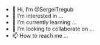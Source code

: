 - 👋 Hi, I’m @SergeiTregub
- 👀 I’m interested in ...
- 🌱 I’m currently learning ...
- 💞️ I’m looking to collaborate on ...
- 📫 How to reach me ...

<!---
SergeiTregub/SergeiTregub is a ✨ special ✨ repository because its `README.md` (this file) appears on your GitHub profile.
You can click the Preview link to take a look at your changes.
--->
